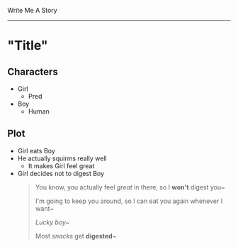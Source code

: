 Write Me A Story
****************
"Title"
=======

Characters
----------
- Girl
	- Pred
- Boy
	- Human

Plot
----
- Girl eats Boy
- He actually squirms really well
  - It makes Girl feel great
- Girl decides not to digest Boy
  > You know,
  > you actually feel _great_ in there,
  > so I __won't__ digest you~
  >
  > I'm going to keep you around,
  > so I can eat you again whenever I want~
  >
  > _Lucky boy~_
  >
  > Most _snacks_ get __digested__~